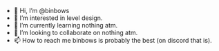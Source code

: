 - 👋 Hi, I’m @binbows
- 👀 I’m interested in level design.
- 🌱 I’m currently learning nothing atm.
- 💞️ I’m looking to collaborate on nothing atm.
- 📫 How to reach me binbows is probably the best (on discord that is).

<!---
binbows/binbows is a ✨ special ✨ repository because its `README.md` (this file) appears on your GitHub profile.
You can click the Preview link to take a look at your changes.
--->
